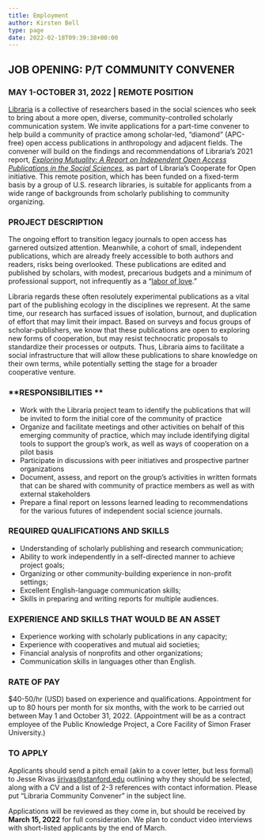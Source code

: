 ```yaml
---
title: Employment
author: Kirsten Bell
type: page
date: 2022-02-18T09:39:38+00:00
---
```

## **JOB OPENING: P/T COMMUNITY CONVENER**

### **MAY 1-OCTOBER 31, 2022 | REMOTE POSITION**

[Libraria][1] is a collective of researchers based in the social sciences who seek to bring about a more open, diverse, community-controlled scholarly communication system. We invite applications for a part-time convener to help build a community of practice among scholar-led, “diamond” (APC-free) open access publications in anthropology and adjacent fields. The convener will build on the findings and recommendations of Libraria’s 2021 report, [_Exploring Mutuality: A Report on Independent Open Access Publications in the Social Sciences_][2], as part of Libraria’s Cooperate for Open initiative. This remote position, which has been funded on a fixed-term basis by a group of U.S. research libraries, is suitable for applicants from a wide range of backgrounds from scholarly publishing to community organizing.

### **PROJECT DESCRIPTION**

The ongoing effort to transition legacy journals to open access has garnered outsized attention. Meanwhile, a cohort of small, independent publications, which are already freely accessible to both authors and readers, risks being overlooked. These publications are edited and published by scholars, with modest, precarious budgets and a minimum of professional support, not infrequently as a “[labor of love][3].”

Libraria regards these often resolutely experimental publications as a vital part of the publishing ecology in the disciplines we represent. At the same time, our research has surfaced issues of isolation, burnout, and duplication of effort that may limit their impact. Based on surveys and focus groups of scholar-publishers, we know that these publications are open to exploring new forms of cooperation, but may resist technocratic proposals to standardize their processes or outputs. Thus, Libraria aims to facilitate a social infrastructure that will allow these publications to share knowledge on their own terms, while potentially setting the stage for a broader cooperative venture.

### **RESPONSIBILITIES **

  * Work with the Libraria project team to identify the publications that will be invited to form the initial core of the community of practice
  * Organize and facilitate meetings and other activities on behalf of this emerging community of practice, which may include identifying digital tools to support the group’s work, as well as ways of cooperation on a pilot basis 
  * Participate in discussions with peer initiatives and prospective partner organizations
  * Document, assess, and report on the group’s activities in written formats that can be shared with community of practice members as well as with external stakeholders
  * Prepare a final report on lessons learned leading to recommendations for the various futures of independent social science journals.

### **REQUIRED QUALIFICATIONS AND SKILLS**

  * Understanding of scholarly publishing and research communication;
  * Ability to work independently in a self-directed manner to achieve project goals;&nbsp;
  * Organizing or other community-building experience in non-profit settings;
  * Excellent English-language communication skills;
  * Skills in preparing and writing reports for multiple audiences.

### **EXPERIENCE AND SKILLS THAT WOULD BE AN ASSET**

  * Experience working with scholarly publications in any capacity;
  * Experience with cooperatives and mutual aid societies;&nbsp;
  * Financial analysis of nonprofits and other organizations;
  * Communication skills in languages other than English.&nbsp;

### **RATE OF PAY**

$40-50/hr (USD) based on experience and qualifications. Appointment for up to 80 hours per month for six months, with the work to be carried out between May 1 and October 31, 2022. (Appointment will be as a contract employee of the Public Knowledge Project, a Core Facility of Simon Fraser University.)&nbsp;

### **TO APPLY**

Applicants should send a pitch email (akin to a cover letter, but less formal) to Jesse Rivas <jjrivas@stanford.edu> outlining why they should be selected, along with a CV and a list of 2-3 references with contact information. Please put “Libraria Community Convener” in the subject line.

Applications will be reviewed as they come in, but should be received by **March 15, 2022** for full consideration. We plan to conduct video interviews with short-listed applicants by the end of March.

 [1]: https://libraria.cc
 [2]: https://zenodo.org/record/4795689#.YgFLGi9OmfA
 [3]: https://commonplace.knowledgefutures.org/pub/y0xy565k/release/2
